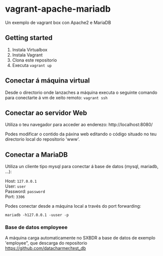 # vagrant-apache-mariadb
Un exemplo de vagrant box con Apache2 e MariaDB

## Getting started
1. Instala Virtualbox
2. Instala Vagrant
3. Clona este repositorio
4. Executa `vagrant up`

## Conectar á máquina virtual
Desde o directorio onde lanzaches a máquina executa o seguinte comando para conectarte á vm de xeito remoto: `vagrant ssh`

## Conectar ao servidor Web
Utiliza o teu navegador para acceder ao enderezo: http://localhost:8080/ 

Podes modificar o contido da páxina web editando o código situado no teu directorio local do repositorio 'www'.

## Conectar a MariaDB
Utiliza un cliente tipo mysql para conectar á base de datos (mysql, mariadb, ...):

Host: `127.0.0.1`  
User: `user`  
Password: `password`  
Port: `3306`

Podes conectar desde a máquina local a través do port forwarding:

`mariadb -h127.0.0.1 -uuser -p`

### Base de datos employeee
A máquina carga automaticamente no SXBDR a base de datos de exemplo 'employee", que descarga do repositorio https://github.com/datacharmer/test_db


